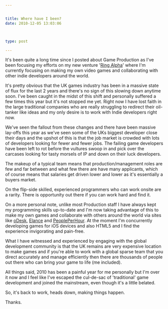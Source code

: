 ```yaml
---


title: Where have I been?
date: 2010-12-05 13:03:06



type: post

---
```

It's been quite a long time since I posted about Game Production as I've
been focusing my efforts on my new venture '[Ring
Alpha](http://ringalpha.com)' where I'm currently focusing on making my own video games and collaborating with other indie developers around the
world.

It's pretty obvious that the UK games industry has been in a massive
state of flux for the last 2 years and there's no sign of this slowing
down anytime soon. I've been caught in the midst of this shift and
personally suffered a few times this year but it's not stopped me yet.
Right now I have lost faith in the large traditional companies who are
really struggling to redirect their oil-tanker like ideas and my only
desire is to work with Indie developers right now.

We've seen the fallout from these changes and there have been massive
lay-offs this year as we've seen some of the UKs biggest developer close
their days and the upshot of this is that the job market is crowded with
lots of developers looking for fewer and fewer jobs. The failing game
developers have been left to rot before the vultures swoop in and pick
over the carcases looking for tasty morsels of IP and down on their luck
developers.

The makeup of a typical team means that production/management roles are
few and far between and what few there are have many applicants, which
of course means that salaries get driven lower and lower as it's
essentially a buyers market.

On the flip-side skilled, experienced programmers who can work onsite
are a rarity. There is opportunity out there if you can work hard and
find it.

On a more personal note, unlike most Production staff I have always kept
my programming skills up-to-date and I'm now taking advantage of this to
make my own games and collaborate with others around the world via sites
like [oDesk](http://www.odesk.com), [Elance](http://www.elance.com) and
[PeoplePerHour](http://www.peopleperhour.com). At the moment I'm concurrently developing games for iOS devices and also HTML5 and I find the experience invigorating and pain-free.

What I have witnessed and experienced by engaging with the global
development community is that the UK remains are very expensive location
to make games and if you're able to work with a global sparse team that
you direct accurately and manage efficiently then there are thousands of
people out there who can bring your game to life (me included).

All things said, 2010 has been a painful year for me personally but I'm
over it now and I feel like I've escaped the cul-de-sac of 'traditional'
game development and joined the mainstream, even though it's a little
belated.

So, it's back to work, heads down, making things happen.

Thanks.
